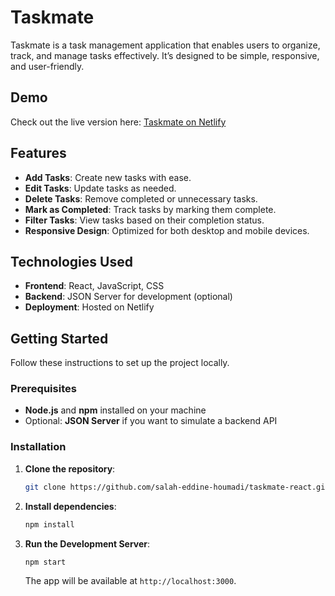 # Taskmate

Taskmate is a task management application that enables users to organize, track, and manage tasks effectively. It’s designed to be simple, responsive, and user-friendly.

## Demo

Check out the live version here: [Taskmate on Netlify](https://taskmate-salah.netlify.app)

## Features

- **Add Tasks**: Create new tasks with ease.
- **Edit Tasks**: Update tasks as needed.
- **Delete Tasks**: Remove completed or unnecessary tasks.
- **Mark as Completed**: Track tasks by marking them complete.
- **Filter Tasks**: View tasks based on their completion status.
- **Responsive Design**: Optimized for both desktop and mobile devices.

## Technologies Used

- **Frontend**: React, JavaScript, CSS
- **Backend**: JSON Server for development (optional)
- **Deployment**: Hosted on Netlify

## Getting Started

Follow these instructions to set up the project locally.

### Prerequisites

- **Node.js** and **npm** installed on your machine
- Optional: **JSON Server** if you want to simulate a backend API

### Installation

1. **Clone the repository**:

    ```bash
    git clone https://github.com/salah-eddine-houmadi/taskmate-react.git
    ```

2. **Install dependencies**:

    ```bash
    npm install
    ```

3. **Run the Development Server**:

    ```bash
    npm start
    ```

    The app will be available at `http://localhost:3000`.



